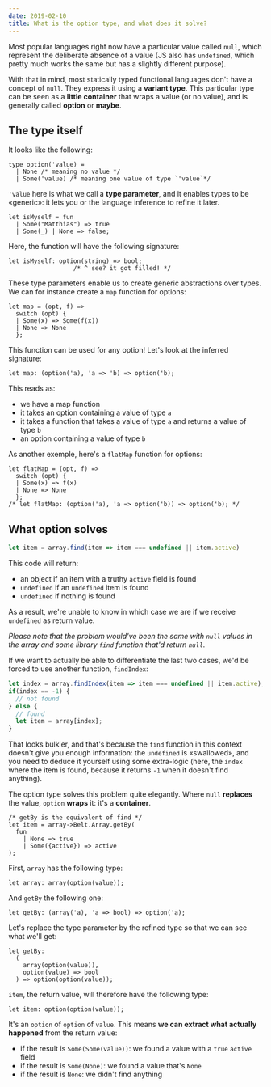 ```yaml
---
date: 2019-02-10
title: What is the option type, and what does it solve?
---
```


Most popular languages right now have a particular value called `null`, which represent the deliberate absence of a value (JS also has `undefined`, which pretty much works the same but has a slightly different purpose). 

With that in mind, most statically typed functional languages don't have a concept of `null`. They express it using a **variant type**. This particular type can be seen as a **little container** that wraps a value (or no value), and is generally called **option** or **maybe**. 

## The type itself

It looks like the following:

```reason
type option('value) =
  | None /* meaning no value */
  | Some('value) /* meaning one value of type `'value`*/
```

`'value` here is what we call a **type parameter**, and it enables types to be «generic»: it lets you or the language inference to refine it later. 

```reason
let isMyself = fun
  | Some("Matthias") => true
  | Some(_) | None => false;
```

Here, the function will have the following signature:

```reason
let isMyself: option(string) => bool;
                  /* ^ see? it got filled! */
```

These type parameters enable us to create generic abstractions over types. We can for instance create a `map` function for options:

```reason
let map = (opt, f) =>
  switch (opt) {
  | Some(x) => Some(f(x))
  | None => None
  };
```

This function can be used for any option! Let's look at the inferred signature:

```reason
let map: (option('a), 'a => 'b) => option('b);
```

This reads as:
- we have a map function
- it takes an option containing a value of type `a`
- it takes a function that takes a value of type `a` and returns a value of type `b`
- an option containing a value of type `b`

As another exemple, here's a `flatMap` function for options:

```reason
let flatMap = (opt, f) =>
  switch (opt) {
  | Some(x) => f(x)
  | None => None
  };
/* let flatMap: (option('a), 'a => option('b)) => option('b); */
```

## What option solves

```js
let item = array.find(item => item === undefined || item.active)
```

This code will return:
- an object if an item with a truthy `active` field is found
- `undefined` if an `undefined` item is found
- `undefined` if nothing is found

As a result, we're unable to know in which case we are if we  receive `undefined` as return value.

_Please note that the problem would've been the same with `null` values in the array and some library `find` function that'd return `null`_. 

If we want to actually be able to differentiate the last two cases, we'd be forced to use another function, `findIndex`:

```js
let index = array.findIndex(item => item === undefined || item.active);
if(index == -1) {
  // not found
} else {
  // found
  let item = array[index];
}
```

That looks bulkier, and that's because the `find` function in this context doesn't give you enough information: the `undefined` is «swallowed», and you need to deduce it yourself using some extra-logic (here, the `index` where the item is found, because it returns `-1` when it doesn't find anything). 

The option type solves this problem quite elegantly. Where `null` **replaces** the value, `option` **wraps** it: it's a **container**. 

```reason
/* getBy is the equivalent of find */
let item = array->Belt.Array.getBy(
  fun
    | None => true
    | Some({active}) => active
);
```

First, `array` has the following type:

```reason
let array: array(option(value));
```

And `getBy` the following one:

```reason
let getBy: (array('a), 'a => bool) => option('a);
```

Let's replace the type parameter by the refined type so that we can see what we'll get:

```reason
let getBy:
  (
    array(option(value)),
    option(value) => bool
  ) => option(option(value));
```

`item`, the return value, will therefore have the following type:

```reason
let item: option(option(value));
```

It's an `option` of `option` of `value`. This means **we can extract what actually happened** from the return value:

- if the result is `Some(Some(value))`: we found a value with a `true` `active` field
- if the result is `Some(None)`: we found a value that's `None`
- if the result is `None`: we didn't find anything
